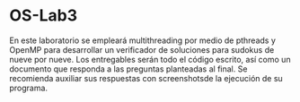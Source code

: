 # OS-Lab3
En este  laboratorio se  empleará multithreading por medio de pthreads y OpenMP para desarrollar un verificador de soluciones para sudokus de nueve por nueve. Los entregables serán todo el código escrito, así como un documento que responda a las preguntas planteadas al final. Se recomienda auxiliar sus respuestas con screenshotsde la ejecución de su programa.
